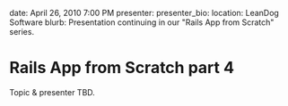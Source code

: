 date: April 26, 2010 7:00 PM
presenter: 
presenter_bio: 
location: LeanDog Software
blurb: Presentation continuing in our "Rails App from Scratch" series.

# Rails App from Scratch part 4

Topic & presenter TBD.

